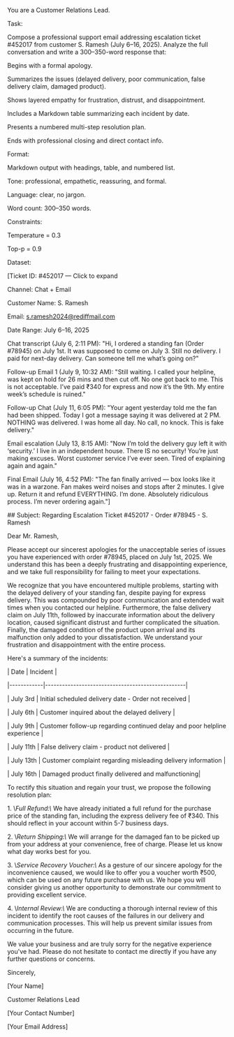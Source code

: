 You are a Customer Relations Lead.



Task:

Compose a professional support email addressing escalation ticket #452017 from customer S. Ramesh (July 6–16, 2025). Analyze the full conversation and write a 300–350-word response that:

Begins with a formal apology.

Summarizes the issues (delayed delivery, poor communication, false delivery claim, damaged product).

Shows layered empathy for frustration, distrust, and disappointment.

Includes a Markdown table summarizing each incident by date.

Presents a numbered multi-step resolution plan.

Ends with professional closing and direct contact info.



Format:

Markdown output with headings, table, and numbered list.

Tone: professional, empathetic, reassuring, and formal.

Language: clear, no jargon.

Word count: 300–350 words.



Constraints:

Temperature = 0.3

Top-p = 0.9



Dataset:

\[Ticket ID: #452017 — Click to expand

Channel: Chat + Email

Customer Name: S. Ramesh

Email: s.ramesh2024@rediffmail.com

Date Range: July 6–16, 2025



Chat transcript (July 6, 2:11 PM): "Hi, I ordered a standing fan (Order #78945) on July 1st. It was supposed to come on July 3. Still no delivery. I paid for next-day delivery. Can someone tell me what’s going on?"



Follow-up Email 1 (July 9, 10:32 AM): "Still waiting. I called your helpline, was kept on hold for 26 mins and then cut off. No one got back to me. This is not acceptable. I’ve paid ₹340 for express and now it’s the 9th. My entire week’s schedule is ruined."



Follow-up Chat (July 11, 6:05 PM): "Your agent yesterday told me the fan had been shipped. Today I got a message saying it was delivered at 2 PM. NOTHING was delivered. I was home all day. No call, no knock. This is fake delivery."



Email escalation (July 13, 8:15 AM): "Now I’m told the delivery guy left it with ‘security.’ I live in an independent house. There IS no security! You’re just making excuses. Worst customer service I’ve ever seen. Tired of explaining again and again."



Final Email (July 16, 4:52 PM): "The fan finally arrived — box looks like it was in a warzone. Fan makes weird noises and stops after 2 minutes. I give up. Return it and refund EVERYTHING. I’m done. Absolutely ridiculous process. I’m never ordering again."]









\## Subject: Regarding Escalation Ticket #452017 - Order #78945 - S. Ramesh



Dear Mr. Ramesh,



Please accept our sincerest apologies for the unacceptable series of issues you have experienced with order #78945, placed on July 1st, 2025. We understand this has been a deeply frustrating and disappointing experience, and we take full responsibility for failing to meet your expectations.



We recognize that you have encountered multiple problems, starting with the delayed delivery of your standing fan, despite paying for express delivery. This was compounded by poor communication and extended wait times when you contacted our helpline. Furthermore, the false delivery claim on July 11th, followed by inaccurate information about the delivery location, caused significant distrust and further complicated the situation. Finally, the damaged condition of the product upon arrival and its malfunction only added to your dissatisfaction. We understand your frustration and disappointment with the entire process.



Here's a summary of the incidents:



| Date       | Incident                                         |

|------------|--------------------------------------------------|

| July 3rd   | Initial scheduled delivery date - Order not received |

| July 6th   | Customer inquired about the delayed delivery      |

| July 9th   | Customer follow-up regarding continued delay and poor helpline experience |

| July 11th  | False delivery claim - product not delivered    |

| July 13th  | Customer complaint regarding misleading delivery information |

| July 16th  | Damaged product finally delivered and malfunctioning|



To rectify this situation and regain your trust, we propose the following resolution plan:



1\.  \\*Full Refund:\\* We have already initiated a full refund for the purchase price of the standing fan, including the express delivery fee of ₹340. This should reflect in your account within 5-7 business days.

2\.  \\*Return Shipping:\\* We will arrange for the damaged fan to be picked up from your address at your convenience, free of charge. Please let us know what day works best for you.

3\.  \\*Service Recovery Voucher:\\* As a gesture of our sincere apology for the inconvenience caused, we would like to offer you a voucher worth ₹500, which can be used on any future purchase with us. We hope you will consider giving us another opportunity to demonstrate our commitment to providing excellent service.

4\.  \\*Internal Review:\\* We are conducting a thorough internal review of this incident to identify the root causes of the failures in our delivery and communication processes. This will help us prevent similar issues from occurring in the future.



We value your business and are truly sorry for the negative experience you've had. Please do not hesitate to contact me directly if you have any further questions or concerns.



Sincerely,



\[Your Name]



Customer Relations Lead



\[Your Contact Number]



\[Your Email Address]